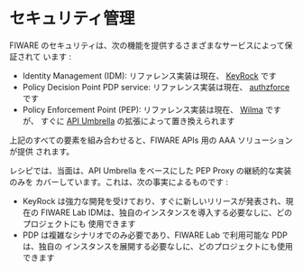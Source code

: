 <hr class="security" style="display:none" />

# セキュリティ管理

FIWARE のセキュリティは、次の機能を提供するさまざまなサービスによって保証されて
います :

* Identity Management (IDM): リファレンス実装は現在、
  [KeyRock](http://fiware-idm.readthedocs.io/en/latest/index.html) です
* Policy Decision Point PDP service: リファレンス実装は現在、
  [authzforce](http://authzforce-ce-fiware.readthedocs.io/en/latest/) です
* Policy Enforcement Point (PEP): リファレンス実装は現在、
  [Wilma](http://fiware-pep-proxy.readthedocs.io/en/latest/) ですが、
  すぐに [API Umbrella](https://apiumbrella.io) の拡張によって置き換えられます

上記のすべての要素を組み合わせると、FIWARE APIs 用の AAA ソリューションが提供
されます。

レシピでは、当面は、API Umbrella をベースにした PEP Proxy の継続的な実装のみを
カバーしています。これは、次の事実によるものです :

* KeyRock は強力な開発を受けており、すぐに新しいリリースが発表され、現在の
  FIWARE Lab IDMは、独自のインスタンスを導入する必要なしに、どのプロジェクトにも
  使用できます
* PDP は複雑なシナリオでのみ必要であり、FIWARE Lab で利用可能な PDP は、独自の
  インスタンスを展開する必要なしに、どのプロジェクトにも使用できます
